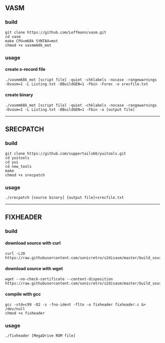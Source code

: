 ## VASM

### build
```
git clone https://github.com/Leffmann/vasm.git
cd vasm
make CPU=m68k SYNTAX=mot
chmod +x vasmm68k_mot
```

### usage

#### create s-record file
```
./vasmm68k_mot [script file] -quiet -chklabels -nocase -rangewarnings -Dvasm=1 -L Listing.txt -DBuildGEN=1 -Fbin -Fsrec -o srecfile.txt
```

#### create binary
```
./vasmm68k_mot [script file] -quiet -chklabels -nocase -rangewarnings -Dvasm=1 -L Listing.txt -DBuildGEN=1 -Fbin -o [output file]
```
--- 

## SRECPATCH

### build
```
git clone https://github.com/suppertails66/yuitools.git
cd yuitools
cd yui
cd new_tools
make
chmod +x srecpatch
```

### usage
```
./srecpatch [source binary] [output file]<srecfile.txt

```
---

## FIXHEADER

### build

#### download source with curl
```
curl -LJO https://raw.githubusercontent.com/sonicretro/s2disasm/master/build_source/fixheader.c
```

#### download source with wget
```
wget --no-check-certificate --content-disposition https://raw.githubusercontent.com/sonicretro/s2disasm/master/build_source/fixheader.c
```

#### compile with gcc
```
gcc -std=c99 -O2 -s -fno-ident -flto -o fixheader fixheader.c &> /dev/null
chmod +x fixheader
```

### usage
```
./fixheader [MegaDrive ROM file]
```